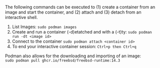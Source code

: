 The following commands can be executed to (1) create a container from an image and start the container, and (2) attach and (3) detach from an interactive shell.

1. List Images: ```sudo podman images```
1. Create and run a container (-d)etatched and with a (-t)ty: ```sudo podman run -dt <image id>```
2. Connect to the container ```sudo podman attach <container id>```
3. To end your interactive container session: ```Ctrl+p then Ctrl+q```

Podman also allows for the downloading and importing of an image:<br>
```sudo podman pull ghcr.io/freebsd/freebsd-runtime:14.3```
